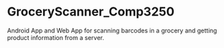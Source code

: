 # GroceryScanner_Comp3250
Android App and Web App for scanning barcodes in a grocery and getting product information from a server.
